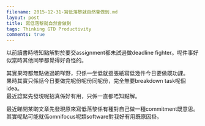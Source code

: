 ```yaml
---
filename: 2015-12-31-寫低落黎就自然會做到.md
layout: post
title: 寫低落黎就自然會做到
tags: Thinking GTD Productivity
comments: true
---
```


以前讀書時唔知點解對於要交assignment都未試過做deadline fighter。呢件事好似當時其他同學都覺得好奇怪的。  

其實果時都無點做過啲咩野，只係一坐低就搵張紙寫低幾件今日要做既功課。  
果時其實只係話今日要做完呢份呢份同呢份，完全無要breakdown task呢個idea。  
最近諗緊先發現呢招真係好有用，只係一直都唔知點解。  

最近睇開某啲文章先發現原來寫低落黎係有種對自己做一種commitment既意思。  
其實呢點可能就係omnifocus呢類software對我好有用既原因掛。